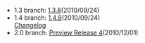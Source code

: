 - 1.3 branch: [1.3.8](http://www.symfony-project.org/installation)(2010/09/24)
- 1.4 branch: [1.4.8](http://www.symfony-project.org/installation)(2010/09/24)<br />
  [Changelog](/changelog/1_4)
- 2.0 branch: [Preview Release 4](http://symfony-reloaded.org/code)(2010/12/01)
